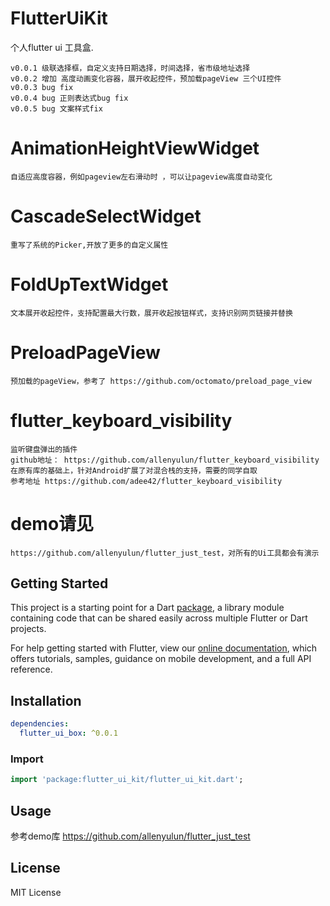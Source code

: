 # FlutterUiKit

个人flutter ui 工具盒.
    
    v0.0.1 级联选择框，自定义支持日期选择，时间选择，省市级地址选择
    v0.0.2 增加 高度动画变化容器，展开收起控件，预加载pageView 三个UI控件
    v0.0.3 bug fix
    v0.0.4 bug 正则表达式bug fix
    v0.0.5 bug 文案样式fix
    
# AnimationHeightViewWidget
    自适应高度容器，例如pageview左右滑动时 ，可以让pageview高度自动变化
    
# CascadeSelectWidget
    重写了系统的Picker,开放了更多的自定义属性
    
# FoldUpTextWidget 
    文本展开收起控件，支持配置最大行数，展开收起按钮样式，支持识别网页链接并替换

# PreloadPageView
    预加载的pageView，参考了 https://github.com/octomato/preload_page_view

# flutter_keyboard_visibility
    监听键盘弹出的插件
    github地址： https://github.com/allenyulun/flutter_keyboard_visibility
    在原有库的基础上，针对Android扩展了对混合栈的支持，需要的同学自取
    参考地址 https://github.com/adee42/flutter_keyboard_visibility

# demo请见 
    https://github.com/allenyulun/flutter_just_test，对所有的Ui工具都会有演示
    
## Getting Started

This project is a starting point for a Dart
[package](https://flutter.dev/developing-packages/),
a library module containing code that can be shared easily across
multiple Flutter or Dart projects.

For help getting started with Flutter, view our 
[online documentation](https://flutter.dev/docs), which offers tutorials, 
samples, guidance on mobile development, and a full API reference.

## Installation
```yaml
dependencies:
  flutter_ui_box: ^0.0.1
```

### Import

```dart
import 'package:flutter_ui_kit/flutter_ui_kit.dart';
```

## Usage

参考demo库
https://github.com/allenyulun/flutter_just_test 

## License

MIT License